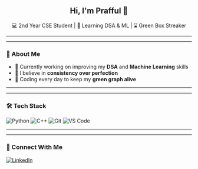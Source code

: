 <h2 align="center">Hi, I'm Prafful 👋</h2>
<p align="center">
  💻 2nd Year CSE Student | 🧠 Learning DSA & ML | ⌛ Green Box Streaker
</p>

---
---

### 🚀 About Me
- 🌱 Currently working on improving my **DSA** and **Machine Learning** skills  
- 🧩 I believe in **consistency over perfection**  
- 📅 Coding every day to keep my **green graph alive**

---
---

### 🛠️ Tech Stack
![Python](https://img.shields.io/badge/Python-3776AB?style=for-the-badge&logo=python&logoColor=white)
![C++](https://img.shields.io/badge/C++-00599C?style=for-the-badge&logo=c%2B%2B&logoColor=white)
![Git](https://img.shields.io/badge/Git-F05032?style=for-the-badge&logo=git&logoColor=white)
![VS Code](https://img.shields.io/badge/VS%20Code-007ACC?style=for-the-badge&logo=visual-studio-code&logoColor=white)

---
---

### 🔗 Connect With Me
[![LinkedIn](https://img.shields.io/badge/LinkedIn-blue?style=for-the-badge&logo=linkedin)](https://www.linkedin.com/in/prafful-katta-48a286280?utm_source=share&utm_campaign=share_via&utm_content=profile&utm_medium=android_app)


